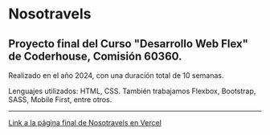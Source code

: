 # Nosotravels

## Proyecto final del Curso "Desarrollo Web Flex" de Coderhouse, Comisión 60360.


Realizado en el año 2024, con una duración total de 10 semanas.

Lenguajes utilizados: HTML, CSS.
También trabajamos Flexbox, Bootstrap, SASS, Mobile First, entre otros.

---------

[Link a la página final de Nosotravels en Vercel](https://nosotravels.vercel.app/)

